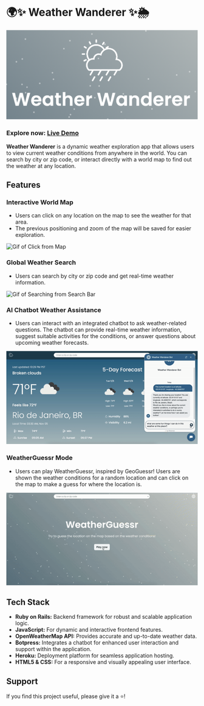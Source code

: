 # 🌍✨ Weather Wanderer ✨🌦️
![Weather Wanderer Logo](app/assets/images/logo_and_name.png)

### Explore now: [Live Demo](https://weather-wanderer-dddddd1a315c.herokuapp.com/)

**Weather Wanderer** is a dynamic weather exploration app that allows users to view current weather conditions from anywhere in the world. You can search by city or zip code, or interact directly with a world map to find out the weather at any location.

## Features

### Interactive World Map
- Users can click on any location on the map to see the weather for that area.
- The previous positioning and zoom of the map will be saved for easier exploration.

![Gif of Click from Map](/app/assets/images/click_from_map.gif)

### Global Weather Search
- Users can search by city or zip code and get real-time weather information.

![Gif of Searching from Search Bar](/app/assets/images/search_from_search_bar.gif)

### AI Chatbot Weather Assistance
- Users can interact with an integrated chatbot to ask weather-related questions. The chatbot can provide real-time weather information, suggest suitable activities for the conditions, or answer questions about upcoming weather forecasts.

![Gif of Chatbot Interaction](/app/assets/images/chatbot.gif)


### WeatherGuessr Mode
- Users can play WeatherGuessr, inspired by GeoGuessr! Users are shown the weather conditions for a random location and can click on the map to make a guess for where the location is.

![Gif of WeatherGuessr Play](/app/assets/images/weatherguessr.gif)


## Tech Stack

- **Ruby on Rails:** Backend framework for robust and scalable application logic.
- **JavaScript:** For dynamic and interactive frontend features.
- **OpenWeatherMap API:** Provides accurate and up-to-date weather data.
- **Botpress:** Integrates a chatbot for enhanced user interaction and support within the application.
- **Heroku:** Deployment platform for seamless application hosting.
- **HTML5 & CSS:** For a responsive and visually appealing user interface.


## Support
If you find this project useful, please give it a ⭐️!